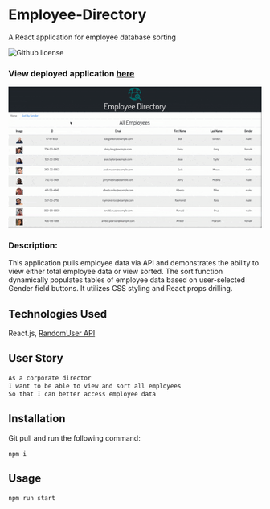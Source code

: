 # Employee-Directory
 A React application for employee database sorting
 
 ![Github license](https://img.shields.io/badge/License-MIT-yellow.svg)
 
### View deployed application [here](https://rachelhumble.github.io/employee-directory/)
<img src="public/employee_directory.gif">

### Description: 
This application pulls employee data via API and demonstrates the ability to view either total employee data or view sorted. The sort function dynamically populates tables of employee data based on user-selected Gender field buttons. It utilizes CSS styling and React props drilling. 

## Technologies Used
React.js, [RandomUser API](https://randomuser.me/)

## User Story
```
As a corporate director
I want to be able to view and sort all employees
So that I can better access employee data
```

## Installation
Git pull and run the following command:
```
npm i
```
## Usage
```
npm run start
```

